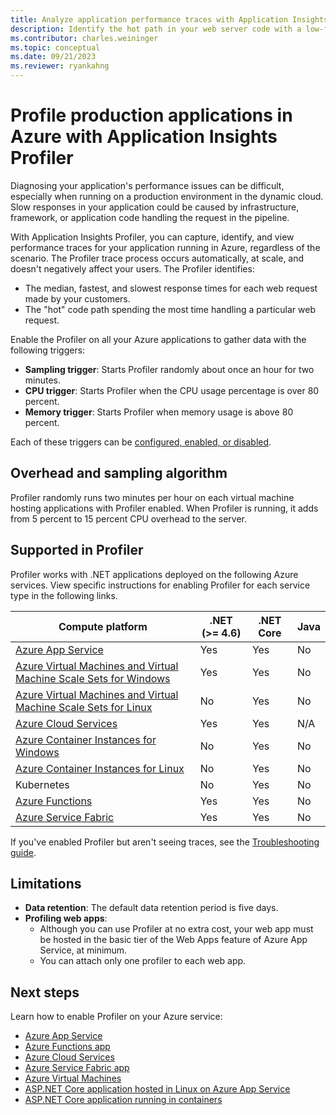 ```yaml
---
title: Analyze application performance traces with Application Insights Profiler
description: Identify the hot path in your web server code with a low-footprint profiler.
ms.contributor: charles.weininger
ms.topic: conceptual
ms.date: 09/21/2023
ms.reviewer: ryankahng
---
```


# Profile production applications in Azure with Application Insights Profiler

Diagnosing your application's performance issues can be difficult, especially when running on a production environment in the dynamic cloud. Slow responses in your application could be caused by infrastructure, framework, or application code handling the request in the pipeline. 

With Application Insights Profiler, you can capture, identify, and view performance traces for your application running in Azure, regardless of the scenario. The Profiler trace process occurs automatically, at scale, and doesn't negatively affect your users. The Profiler identifies:

- The median, fastest, and slowest response times for each web request made by your customers.
- The "hot" code path spending the most time handling a particular web request.

Enable the Profiler on all your Azure applications to gather data with the following triggers:

- **Sampling trigger**: Starts Profiler randomly about once an hour for two minutes.
- **CPU trigger**: Starts Profiler when the CPU usage percentage is over 80 percent.
- **Memory trigger**: Starts Profiler when memory usage is above 80 percent.

Each of these triggers can be [configured, enabled, or disabled](./profiler-settings.md#trigger-settings).

## Overhead and sampling algorithm

Profiler randomly runs two minutes per hour on each virtual machine hosting applications with Profiler enabled. When Profiler is running, it adds from 5 percent to 15 percent CPU overhead to the server.

## Supported in Profiler

Profiler works with .NET applications deployed on the following Azure services. View specific instructions for enabling Profiler for each service type in the following links.

| Compute platform | .NET (>= 4.6) | .NET Core | Java |
| ---------------- | ------------- | --------- | ---- |
| [Azure App Service](profiler.md) | Yes | Yes | No |
| [Azure Virtual Machines and Virtual Machine Scale Sets for Windows](profiler-vm.md) | Yes | Yes | No |
| [Azure Virtual Machines and Virtual Machine Scale Sets for Linux](profiler-aspnetcore-linux.md) | No | Yes | No |
| [Azure Cloud Services](profiler-cloudservice.md) | Yes | Yes | N/A |
| [Azure Container Instances for Windows](profiler-containers.md) | No | Yes | No |
| [Azure Container Instances for Linux](profiler-containers.md) | No | Yes | No |
| Kubernetes | No | Yes | No |
| [Azure Functions](./profiler-azure-functions.md) | Yes | Yes | No |
| [Azure Service Fabric](profiler-servicefabric.md) | Yes | Yes | No |

If you've enabled Profiler but aren't seeing traces, see the [Troubleshooting guide](profiler-troubleshooting.md).

## Limitations

- **Data retention**: The default data retention period is five days.
- **Profiling web apps**:
   - Although you can use Profiler at no extra cost, your web app must be hosted in the basic tier of the Web Apps feature of Azure App Service, at minimum.
   - You can attach only one profiler to each web app.

## Next steps
Learn how to enable Profiler on your Azure service:
- [Azure App Service](./profiler.md)
- [Azure Functions app](./profiler-azure-functions.md)
- [Azure Cloud Services](./profiler-cloudservice.md)
- [Azure Service Fabric app](./profiler-servicefabric.md)
- [Azure Virtual Machines](./profiler-vm.md)
- [ASP.NET Core application hosted in Linux on Azure App Service](./profiler-aspnetcore-linux.md)
- [ASP.NET Core application running in containers](./profiler-containers.md)
